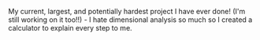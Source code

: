 My current, largest, and potentially hardest project I have ever done! (I'm still working on it too!!) - I hate dimensional analysis so much so I created a calculator to explain every step to me.
